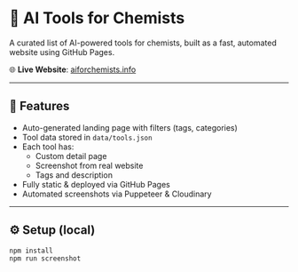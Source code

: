 # 🧪 AI Tools for Chemists

A curated list of AI-powered tools for chemists, built as a fast, automated website using GitHub Pages.

🌐 **Live Website**: [aiforchemists.info](https://aiforchemists.info)

---

## 🔧 Features

- Auto-generated landing page with filters (tags, categories)
- Tool data stored in `data/tools.json`
- Each tool has:
  - Custom detail page
  - Screenshot from real website
  - Tags and description
- Fully static & deployed via GitHub Pages
- Automated screenshots via Puppeteer & Cloudinary

---

## ⚙️ Setup (local)

```bash
npm install
npm run screenshot
